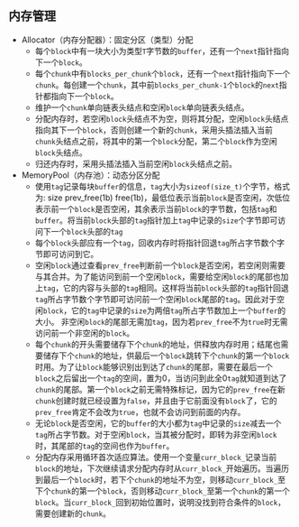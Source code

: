 ## 内存管理

- Allocator（内存分配器）：固定分区（类型）分配
  - 每个`block`中有一块大小为类型`T`字节数的`buffer`，还有一个`next`指针指向下一个`block`。
  - 每个`chunk`中有`blocks_per_chunk`个`block`，还有一个`next`指针指向下一个`chunk`。每创建一个`chunk`，其中前`blocks_per_chunk-1`个`block`的`next`指针都指向下一个`block`。
  - 维护一个`chunk`单向链表头结点和空闲`block`单向链表头结点。
  - 分配内存时，若空闲`block`头结点不为空，则将其分配，空闲`block`头结点指向其下一个`block`，否则创建一个新的`chunk`，采用头插法插入当前`chunk`头结点之前，将其中的第一个`block`分配，第二个`block`作为空闲`block`头结点。
  - 归还内存时，采用头插法插入当前空闲`block`头结点之前。
- MemoryPool（内存池）：动态分区分配
  - 使用`tag`记录每块`buffer`的信息，`tag`大小为`sizeof(size_t)`个字节，格式为: size prev_free(1b) free(1b)，最低位表示当前`block`是否空闲，次低位表示前一个`block`是否空闲，其余表示当前`block`的字节数，包括`tag`和`buffer`。将当前`block`头部的`tag`指针加上`tag`中记录的`size`个字节即可访问下一个`block`头部的`tag`
  - 每个`block`头部应有一个`tag`，回收内存时将指针回退`tag`所占字节数个字节即可访问到它。
  - 空闲`block`通过查看`prev_free`判断前一个`block`是否空闲，若空闲则需要与其合并。为了能访问到前一个空闲`block`，需要给空闲`block`的尾部也加上`tag`，它的内容与头部的`tag`相同。这样将当前`block`头部的`tag`指针回退`tag`所占字节数个字节即可访问前一个空闲`block`尾部的`tag`。因此对于空闲`block`，它的`tag`中记录的`size`为两倍`tag`所占字节数加上一个`buffer`的大小。 非空闲`block`的尾部无需加`tag`，因为若`prev_free`不为`true`时无需访问前一个非空闲的`block`。
  - 每个`chunk`的开头需要储存下个`chunk`的地址，供释放内存时用；结尾也需要储存下个`chunk`的地址，供最后一个`block`跳转下个`chunk`的第一个`block`时用。为了让`block`能够识别出到达了`chunk`的尾部，需要在最后一个`block`之后留出一个`tag`的空间，置为0，当访问到此全0`tag`就知道到达了`chunk`的尾部。第一个`block`之前无需特殊标记，因为它的`prev_free`在新`chunk`创建时就已经设置为`false`，并且由于它前面没有`block`了，它的`prev_free`肯定不会改为`true`，也就不会访问到前面的内存。
  - 无论`block`是否空闲，它的`buffer`的大小都为`tag`中记录的`size`减去一个`tag`所占字节数。对于空闲`block`，当其被分配时，即转为非空闲`block`时，其尾部的`tag`的空间也作为`buffer`。
  - 分配内存采用循环首次适应算法。使用一个变量`curr_block_`记录当前`block`的地址，下次继续请求分配内存时从`curr_block_`开始遍历。当遍历到最后一个`block`时，若下个`chunk`的地址不为空，则移动`curr_block_`至下个`chunk`的第一个`block`，否则移动`curr_block_`至第一个`chunk`的第一个`block`。当`curr_block_`回到初始位置时，说明没找到符合条件的`block`，需要创建新的`chunk`。

